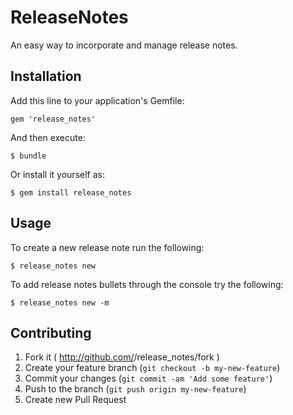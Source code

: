 # ReleaseNotes

An easy way to incorporate and manage release notes.

## Installation

Add this line to your application's Gemfile:

    gem 'release_notes'

And then execute:

    $ bundle

Or install it yourself as:

    $ gem install release_notes

## Usage

To create a new release note run the following:

    $ release_notes new

To add release notes bullets through the console try the following:

    $ release_notes new -m

## Contributing

1. Fork it ( http://github.com/<my-github-username>/release_notes/fork )
2. Create your feature branch (`git checkout -b my-new-feature`)
3. Commit your changes (`git commit -am 'Add some feature'`)
4. Push to the branch (`git push origin my-new-feature`)
5. Create new Pull Request
